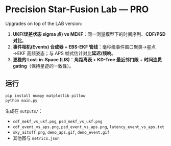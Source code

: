# Precision Star-Fusion Lab — PRO
Upgrades on top of the LAB version:

1) **UKF(误差状态 sigma 点) vs MEKF**：同一测量模型下的时间序列、**CDF/PSD 对比**。
2) **事件相机(Events) 合成器 + EBS-EKF 管线**：毫秒级事件窗口聚类→星点→EKF 高频姿态；与 APS 帧式估计对比**延迟/频响**。
3) **更稳的 Lost-in-Space (LIS)**：**角距离表 + KD-Tree 最近邻门限** + **时间连贯 gating**（保持星迹的一致性）。

## 运行
```bash
pip install numpy matplotlib pillow
python main.py
```
生成在 `outputs/`：
- `cdf_mekf_vs_ukf.png`, `psd_mekf_vs_ukf.png`
- `cdf_event_vs_aps.png`, `psd_event_vs_aps.png`, `latency_event_vs_aps.txt`
- `sky_aitoff.png`, `demo_aps.gif`, `demo_event.gif`
- 其他图与 `metrics.json`
